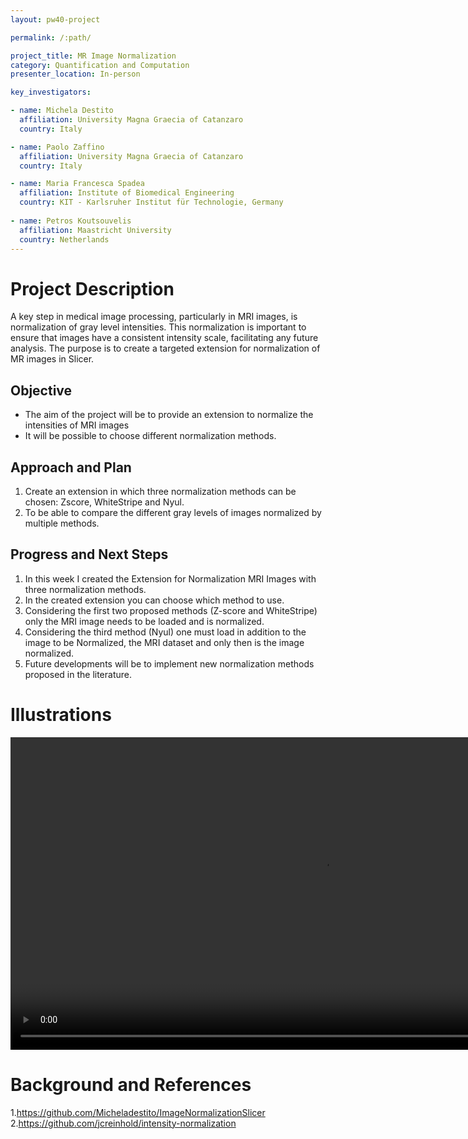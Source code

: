 ```yaml
---
layout: pw40-project

permalink: /:path/

project_title: MR Image Normalization
category: Quantification and Computation
presenter_location: In-person

key_investigators:

- name: Michela Destito
  affiliation: University Magna Graecia of Catanzaro
  country: Italy

- name: Paolo Zaffino
  affiliation: University Magna Graecia of Catanzaro
  country: Italy

- name: Maria Francesca Spadea
  affiliation: Institute of Biomedical Engineering
  country: KIT - Karlsruher Institut für Technologie, Germany
  
- name: Petros Koutsouvelis
  affiliation: Maastricht University
  country: Netherlands
---
```


# Project Description

<!-- Add a short paragraph describing the project. -->

A key step in medical image processing, particularly in MRI images, is normalization of gray level intensities. This normalization is important to ensure that images have a consistent intensity scale, facilitating any future analysis. The purpose is to create a targeted extension for normalization of MR images in Slicer.

## Objective

<!-- Describe here WHAT you would like to achieve (what you will have as end result). -->

*   The aim of the project will be to provide an extension to normalize the intensities of MRI images
*   It will be possible to choose different normalization methods.

## Approach and Plan

<!-- Describe here HOW you would like to achieve the objectives stated above. -->

1.  Create an extension in which three normalization methods can be chosen: Zscore, WhiteStripe and Nyul.
2.  To be able to compare the different gray levels of images normalized by multiple methods.

## Progress and Next Steps

<!-- Update this section as you make progress, describing of what you have ACTUALLY DONE.
     If there are specific steps that you could not complete then you can describe them here, too. -->

1. In this week I created the Extension for Normalization MRI Images with three normalization methods.
2. In the created extension you can choose which method to use.
3. Considering the first two proposed methods (Z-score and WhiteStripe) only the MRI image needs to be loaded and is normalized.
4. Considering the third method (Nyul) one must load in addition to the image to be Normalized, the MRI dataset and only then is the image normalized.
5. Future developments will be to implement new normalization methods proposed in the literature.  

# Illustrations

<!-- Add pictures and links to videos that demonstrate what has been accomplished. -->
<video
   autoplay muted loop
   src="https://github.com/NA-MIC/ProjectWeek/assets/77610678/5bb87958-e7b0-4252-9d91-29e74fd91be6"
   style="width:1000px">
</video>

# Background and References

<!-- If you developed any software, include link to the source code repository.
     If possible, also add links to sample data, and to any relevant publications. -->


1.https://github.com/Micheladestito/ImageNormalizationSlicer
2.<https://github.com/jcreinhold/intensity-normalization>
